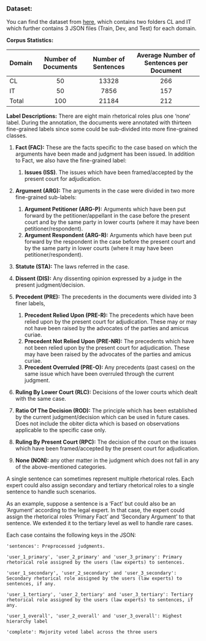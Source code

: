 ### Dataset: ### 
You can find the dataset from [here](), which contains two folders CL and IT which further contains 3 JSON files (Train, Dev, and Test) for each domain.

**Corpus Statistics:**

| Domain  | Number of Documents | Number of Sentences   | Average Number of Sentences per Document |
| ------- |:-------------------:| :-------------------: | :--------------------------------------: |
| CL      | 50                  | 13328                 | 266                                      |
| IT      | 50                  | 7856                  | 157                                      |
| Total   | 100                 | 21184                 | 212                                      |

**Label Descriptions:**  There are eight main rhetorical roles plus one ‘none’ label. During the annotation, the documents were annotated with thirteen fine-grained labels since some could be sub-divided into more fine-grained classes.

1. **Fact (FAC):** These are the facts specific to the case based on which the arguments have been made and judgment has been issued. In addition to Fact, we also have the fine-grained label:
    1. **Issues (ISS)**. The issues which have been framed/accepted by the present court for adjudication.

2. **Argument (ARG):** The arguments in the case were divided in two more fine-grained sub-labels: 
    1. **Argument Petitioner (ARG-P):** Arguments which have been put forward by the petitioner/appellant in the case before the present court and by the same party in lower courts (where it may have been petitioner/respondent).
    2. **Argument Respondent (ARG-R):** Arguments which have been put forward by the respondent in the case before the present court and by the same party in lower
courts (where it may have been petitioner/respondent).

3. **Statute (STA):** The laws referred in the case.

4. **Dissent (DIS):** Any dissenting opinion expressed by a judge in the present judgment/decision.

5. **Precedent (PRE):** The precedents in the documents were divided into 3 finer labels, 
    1. **Precedent Relied Upon (PRE-R):** The precedents which have been relied upon by the present court for adjudication. These may or may not have been raised by the advocates of the parties
and amicus curiae. 
   2. **Precedent Not Relied Upon (PRE-NR):** The precedents which have not been relied upon by the present court for adjudication. These may have been raised by the advocates of the parties and amicus curiae. 
    3. **Precedent Overruled (PRE-O):** Any precedents (past cases) on the same issue which have been overruled through the current judgment.

6. **Ruling By Lower Court (RLC):** Decisions of the lower courts which dealt with the same case.

7. **Ratio Of The Decision (ROD):** The principle which has been established by the current judgment/decision which can be used in future cases. Does not include the obiter dicta which is based on observations applicable to the specific case only.

8. **Ruling By Present Court (RPC):** The decision of the court on the issues which have been framed/accepted by the present court for adjudication.

9. **None (NON):** any other matter in the judgment which does not fall in any of the above-mentioned categories.

A single sentence can sometimes represent multiple rhetorical roles. Each expert could also assign secondary and tertiary rhetorical roles to a single sentence to handle such scenarios.

As an example, suppose a sentence is a ‘Fact’ but could also be an ‘Argument’ according to the legal expert. In that case, the expert could assign the rhetorical roles ‘Primary Fact’ and ‘Secondary Argument’ to that sentence. We extended it to the tertiary level as well to handle rare cases.

Each case contains the following keys in the JSON: 
```
'sentences': Preprocessed judgments.

'user_1_primary', 'user_2_primary' and 'user_3_primary': Primary rhetorical role assigned by the users (law experts) to sentences.

'user_1_secondary', 'user_2_secondary' and 'user_3_secondary': Secondary rhetorical role assigned by the users (law experts) to sentences, if any.

'user_1_tertiary', 'user_2_tertiary' and 'user_3_tertiary': Tertiary rhetorical role assigned by the users (law experts) to sentences, if any.

'user_1_overall', 'user_2_overall' and 'user_3_overall': Highest hierarchy label 

'complete': Majority voted label across the three users
```
